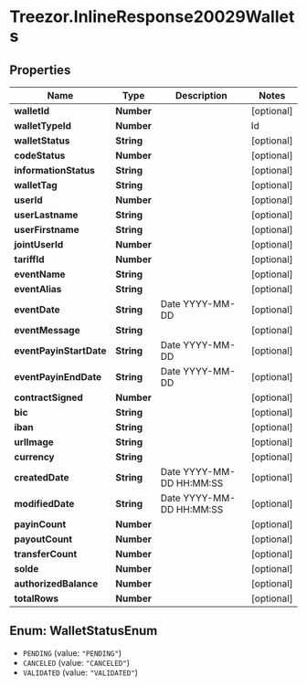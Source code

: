 # Treezor.InlineResponse20029Wallets

## Properties
Name | Type | Description | Notes
------------ | ------------- | ------------- | -------------
**walletId** | **Number** |  | [optional] 
**walletTypeId** | **Number** | | Id | Description | |----|----| | 9 | Electronic Money Wallet | | 10 | Payment Account Wallet | | 13 | Mirror Wallet | | 14 | Electronic Money Card (Internal only) |  | [optional] 
**walletStatus** | **String** |  | [optional] 
**codeStatus** | **Number** |  | [optional] 
**informationStatus** | **String** |  | [optional] 
**walletTag** | **String** |  | [optional] 
**userId** | **Number** |  | [optional] 
**userLastname** | **String** |  | [optional] 
**userFirstname** | **String** |  | [optional] 
**jointUserId** | **Number** |  | [optional] 
**tariffId** | **Number** |  | [optional] 
**eventName** | **String** |  | [optional] 
**eventAlias** | **String** |  | [optional] 
**eventDate** | **String** | Date YYYY-MM-DD | [optional] 
**eventMessage** | **String** |  | [optional] 
**eventPayinStartDate** | **String** | Date YYYY-MM-DD | [optional] 
**eventPayinEndDate** | **String** | Date YYYY-MM-DD | [optional] 
**contractSigned** | **Number** |  | [optional] 
**bic** | **String** |  | [optional] 
**iban** | **String** |  | [optional] 
**urlImage** | **String** |  | [optional] 
**currency** | **String** |  | [optional] 
**createdDate** | **String** | Date YYYY-MM-DD HH:MM:SS | [optional] 
**modifiedDate** | **String** | Date YYYY-MM-DD HH:MM:SS | [optional] 
**payinCount** | **Number** |  | [optional] 
**payoutCount** | **Number** |  | [optional] 
**transferCount** | **Number** |  | [optional] 
**solde** | **Number** |  | [optional] 
**authorizedBalance** | **Number** |  | [optional] 
**totalRows** | **Number** |  | [optional] 

<a name="WalletStatusEnum"></a>
## Enum: WalletStatusEnum

* `PENDING` (value: `"PENDING"`)
* `CANCELED` (value: `"CANCELED"`)
* `VALIDATED` (value: `"VALIDATED"`)

